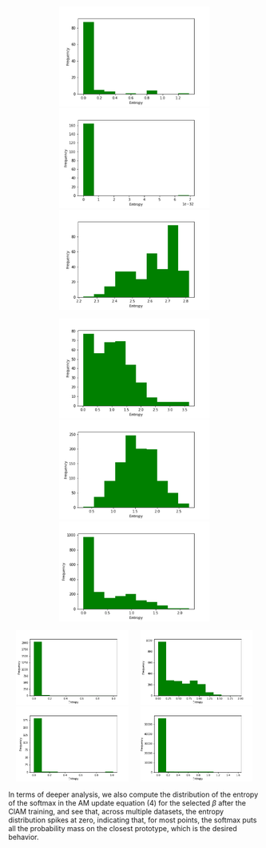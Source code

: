 <p align="center">
  <img src="zoo.csv.png" height="200px" hspace="20">
  <img src="Yale.mat.png" height="200px" hspace="20">
  <img src="ecoli.data.png" height="200px" hspace="20">
</p>

<p align="center">
  <img src="movement_libras.csv.png" height="200px" hspace="20">
  <img src="mp_exp.txt.png" height="200px" hspace="20">
  <img src="usps.t.png" height="200px" hspace="20">
</p>

<p align="center">
  <img src="ctg.txt.png" height="150px" hspace="10">
  <img src="segment.dat.png" height="150px" hspace="10">
  <img src="GCM.csv.png" height="150px" hspace="10">
  <img src="fmnist.csv.png" height="150px" hspace="10">
</p>

In terms of deeper analysis, we also compute the distribution of the entropy of the softmax in the AM update equation (4) for the selected $\beta$ after the ClAM training, and see that, across multiple datasets, the entropy distribution spikes at zero, indicating that, for most points, the softmax puts all the probability mass on the closest prototype, which is the desired behavior.